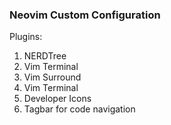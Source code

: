 ### Neovim Custom Configuration

Plugins: 
1. NERDTree
2. Vim Terminal
3. Vim Surround
4. Vim Terminal
5. Developer Icons
6. Tagbar for code navigation

